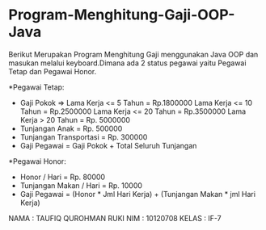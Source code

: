 # Program-Menghitung-Gaji-OOP-Java

Berikut Merupakan Program Menghitung Gaji menggunakan Java OOP dan masukan melalui keyboard.Dimana ada 2 status pegawai yaitu Pegawai Tetap dan Pegawai Honor.

*Pegawai Tetap:
- Gaji Pokok             => Lama Kerja <= 5 Tahun = Rp.1800000
                            Lama Kerja <= 10 Tahun = Rp.2500000
                            Lama Kerja <= 20 Tahun = Rp.3500000
                            Lama Kerja > 20 Tahun = Rp. 5000000
- Tunjangan Anak         = Rp. 500000
- Tunjangan Transportasi = Rp. 300000
- Gaji Pegawai           = Gaji Pokok + Total Seluruh Tunjangan

*Pegawai Honor:
- Honor / Hari           = Rp. 80000
- Tunjangan Makan / Hari = Rp. 10000
- Gaji Pegawai           = (Honor * Jml Hari Kerja) + (Tunjangan Makan * jml Hari Kerja)

NAMA  : TAUFIQ QUROHMAN RUKI
NIM   : 10120708
KELAS : IF-7
